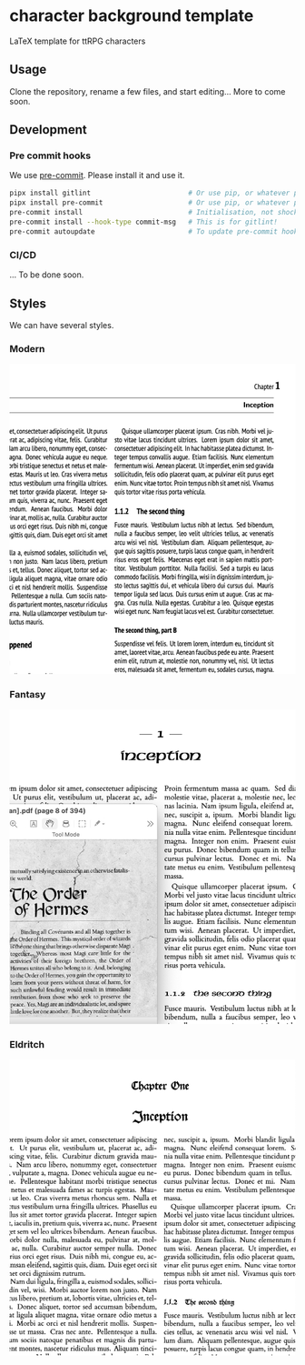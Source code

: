 # character background template

LaTeX template for ttRPG characters

## Usage

Clone the repository, rename a few files, and start editing… More to come soon.

## Development

### Pre commit hooks

We use [pre-commit](https://pre-commit.com/). Please install it and use it.

```bash
pipx install gitlint                        # Or use pip, or whatever package management you have.
pipx install pre-commit                     # Or use pip, or whatever package management you have.
pre-commit install                          # Initialisation, not shocker there.
pre-commit install --hook-type commit-msg   # This is for gitlint!
pre-commit autoupdate                       # To update pre-commit hooks.
```

### CI/CD

… To be done soon.

## Styles

We can have several styles.

### Modern

![Modern style](showcase/modern.png?raw=true "Modern style")

### Fantasy

![Fantasy style](showcase/fantasy.png?raw=true "Fantasy style")

### Eldritch

![Eldritch style](showcase/eldritch.png?raw=true "Eldritch style")
